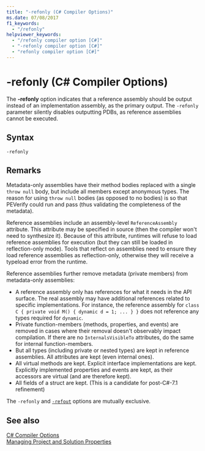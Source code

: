 ```yaml
---
title: "-refonly (C# Compiler Options)"
ms.date: 07/08/2017
f1_keywords: 
  - "/refonly"
helpviewer_keywords: 
  - "/refonly compiler option [C#]"
  - "-refonly compiler option [C#]"
  - "refonly compiler option [C#]"
---
```

# -refonly (C# Compiler Options)

The **-refonly** option indicates that a reference assembly should be output instead of an implementation assembly, as the primary output. The `-refonly` parameter silently disables outputting PDBs, as reference assemblies cannot be executed.

## Syntax

```console
-refonly
```

## Remarks

Metadata-only assemblies have their method bodies replaced with a single `throw null` body, but include all members except anonymous types. The reason for using `throw null` bodies (as opposed to no bodies) is so that PEVerify could run and pass (thus validating the completeness of the metadata).

Reference assemblies include an assembly-level `ReferenceAssembly` attribute. This attribute may be specified in source (then the compiler won't need to synthesize it). Because of this attribute, runtimes will refuse to load reference assemblies for execution (but they can still be loaded in reflection-only mode). Tools that reflect on assemblies need to ensure they load reference assemblies as reflection-only, otherwise they will receive a typeload error from the runtime.

Reference assemblies further remove metadata (private members) from metadata-only assemblies:

- A reference assembly only has references for what it needs in the API surface. The real assembly may have additional references related to specific implementations. For instance, the reference assembly for `class C { private void M() { dynamic d = 1; ... } }` does not reference any types required for `dynamic`.
- Private function-members (methods, properties, and events) are removed in cases where their removal doesn't observably impact compilation. If there are no `InternalsVisibleTo` attributes, do the same for internal function-members.
- But all types (including private or nested types) are kept in reference assemblies. All attributes are kept (even internal ones).
- All virtual methods are kept. Explicit interface implementations are kept. Explicitly implemented properties and events are kept, as their accessors are virtual (and are therefore kept).
- All fields of a struct are kept. (This is a candidate for post-C#-7.1 refinement)

The `-refonly` and [`-refout`](refout-compiler-option.md) options are mutually exclusive.

## See also
 [C# Compiler Options](../../../csharp/language-reference/compiler-options/index.md)  
 [Managing Project and Solution Properties](/visualstudio/ide/managing-project-and-solution-properties)
